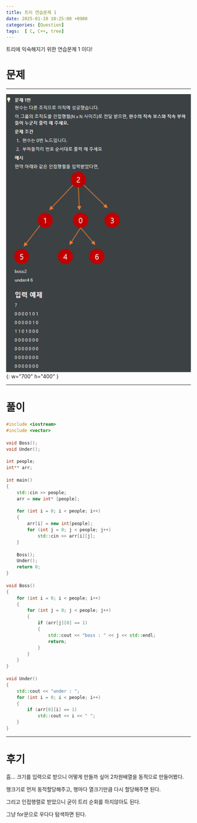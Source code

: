 ```yaml
---
title: 트리 연습문제 1
date: 2025-01-10 10:25:00 +0900
categories: [Question]  
tags:  [ C, C++, tree]
---
```


트리에 익숙해지기 위한 연습문제 1 이다!

# 문제   
---------------------------------------
![Desktop View](/assets/img/tree1.png){: w="700" h="400" }

---------------------------------------

# 풀이

```c++
#include <iostream>
#include <vector>

void Boss();
void Under();

int people;
int** arr;

int main()
{
    std::cin >> people;
    arr = new int* [people];
    
    for (int i = 0; i < people; i++)
    {
        arr[i] = new int[people];
        for (int j = 0; j < people; j++)
            std::cin >> arr[i][j];
    }
    
    Boss();
    Under();
    return 0;
}

void Boss()
{
    for (int i = 0; i < people; i++)
    {
        for (int j = 0; j < people; j++)
        {
            if (arr[j][0] == 1)
            {
                std::cout << "boss : " << j << std::endl;
                return;
            }
        }
    }
}

void Under()
{
    std::cout << "under : ";
    for (int i = 0; i < people; i++)
    {
        if (arr[0][i] == 1)		
            std::cout << i << " ";		
    }
}
```
---------------------------------------

# 후기

흠... 크기를 입력으로 받으니 어떻게 만들까 싶어 2차원배열을 동적으로 만들어봤다.

행크기로 먼저 동적할당해주고, 행마다 열크기만큼 다시 할당해주면 된다.

그리고 인접행렬로 받았으니 굳이 트리 순회를 하지않아도 된다.

그냥 for문으로 우다다 탐색하면 된다.
